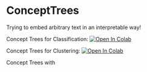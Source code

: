# ConceptTrees
Trying to embed arbitrary text in an interpretable way!

Concept Trees for Classification: [![Open In Colab](https://colab.research.google.com/assets/colab-badge.svg)](https://colab.research.google.com/drive/1x8JlCTWtHRPnU-xsuWKc4LvagAKSTPpc?usp=share_link)

Concept Trees for Clustering: [![Open In Colab](https://colab.research.google.com/assets/colab-badge.svg)](https://colab.research.google.com/drive/1aR3xKOHqan49PyJGW5IatxRWsbs79wv3?usp=sharing)

Concept Trees with 
